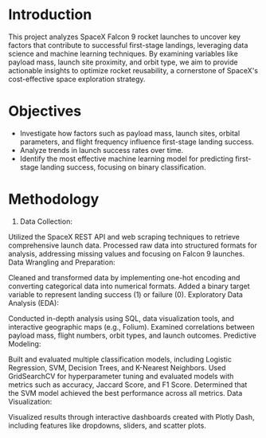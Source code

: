 # Introduction
This project analyzes SpaceX Falcon 9 rocket launches to uncover key factors that contribute to successful first-stage landings, leveraging data science and machine learning techniques. By examining variables like payload mass, launch site proximity, and orbit type, we aim to provide actionable insights to optimize rocket reusability, a cornerstone of SpaceX's cost-effective space exploration strategy.

#  Objectives
* Investigate how factors such as payload mass, launch sites, orbital parameters, and flight frequency influence first-stage landing success.
* Analyze trends in launch success rates over time.
* Identify the most effective machine learning model for predicting first-stage landing success, focusing on binary classification.

# Methodology
1. Data Collection:

Utilized the SpaceX REST API and web scraping techniques to retrieve comprehensive launch data.
Processed raw data into structured formats for analysis, addressing missing values and focusing on Falcon 9 launches.
Data Wrangling and Preparation:

Cleaned and transformed data by implementing one-hot encoding and converting categorical data into numerical formats.
Added a binary target variable to represent landing success (1) or failure (0).
Exploratory Data Analysis (EDA):

Conducted in-depth analysis using SQL, data visualization tools, and interactive geographic maps (e.g., Folium).
Examined correlations between payload mass, flight numbers, orbit types, and launch outcomes.
Predictive Modeling:

Built and evaluated multiple classification models, including Logistic Regression, SVM, Decision Trees, and K-Nearest Neighbors.
Used GridSearchCV for hyperparameter tuning and evaluated models with metrics such as accuracy, Jaccard Score, and F1 Score.
Determined that the SVM model achieved the best performance across all metrics.
Data Visualization:

Visualized results through interactive dashboards created with Plotly Dash, including features like dropdowns, sliders, and scatter plots.
